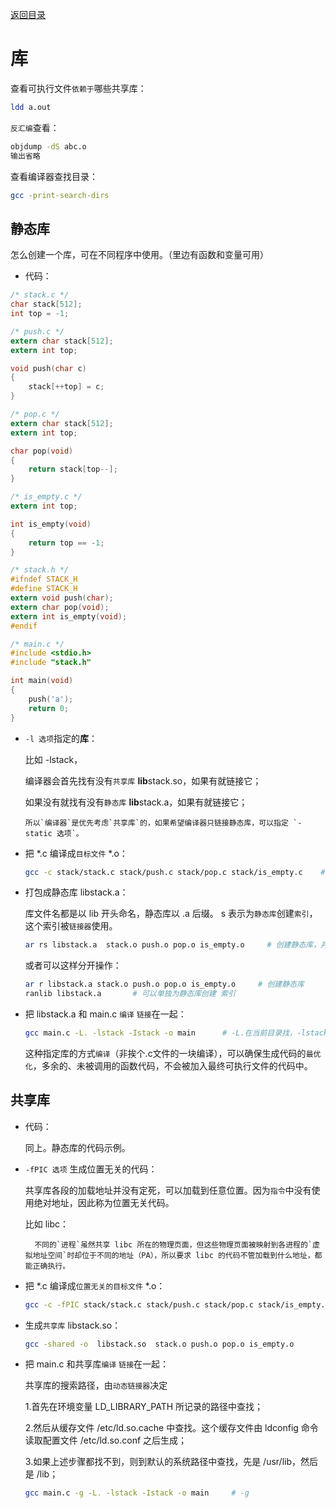 [返回目录](/README.md)

库
===========================

查看可执行文件`依赖于`哪些共享库：

```bash
ldd a.out
```

`反汇编`查看：

```bash
objdump -dS abc.o
输出省略
```

查看编译器查找目录：

```bash
gcc -print-search-dirs
````

静态库
----------

怎么创建一个库，可在不同程序中使用。（里边有函数和变量可用）

- 代码：

```c
/* stack.c */
char stack[512];
int top = -1;
```

```c
/* push.c */
extern char stack[512];
extern int top;

void push(char c)
{
	stack[++top] = c;
}
```

```c
/* pop.c */
extern char stack[512];
extern int top;

char pop(void)
{
	return stack[top--];
}
```

```c
/* is_empty.c */
extern int top;

int is_empty(void)
{
	return top == -1;
}
```

```c
/* stack.h */
#ifndef STACK_H
#define STACK_H
extern void push(char);
extern char pop(void);
extern int is_empty(void);
#endif
```

```c
/* main.c */
#include <stdio.h>
#include "stack.h"

int main(void)
{
	push('a');
	return 0;
}
```


- `-l 选项`指定的**库**：

  比如 -lstack，

  编译器会首先找有没有`共享库` **lib**stack.so，如果有就链接它；

  如果没有就找有没有`静态库` **lib**stack.a，如果有就链接它；

  ```
  所以`编译器`是优先考虑`共享库`的，如果希望编译器只链接静态库，可以指定 `-static 选项`。
  ```

- 把 *.c 编译成`目标文件` *.o：

  ```bash
  gcc -c stack/stack.c stack/push.c stack/pop.c stack/is_empty.c    # 生成了 stack.o push.o pop.o is_empty.o
  ```

- 打包成静态库 libstack.a：

  库文件名都是以 lib 开头命名，静态库以 .a 后缀。 s 表示为`静态库`创建`索引`，这个索引被`链接器`使用。

  ```bash
  ar rs libstack.a  stack.o push.o pop.o is_empty.o     # 创建静态库，并为静态库创建 索引。
  ```

  或者可以这样分开操作：

  ```bash
  ar r libstack.a stack.o push.o pop.o is_empty.o     # 创建静态库
  ranlib libstack.a       # 可以单独为静态库创建 索引
  ```

- 把 libstack.a 和 main.c `编译` `链接`在一起：

  ```bash
  gcc main.c -L. -lstack -Istack -o main      # -L.在当前目录找，-lstack 就是 libstack.a！
  ```

  这种指定库的方式`编译`（非挨个.c文件的一块编译），可以确保生成代码的`最优化`，多余的、未被调用的函数代码，不会被加入最终可执行文件的代码中。

共享库
----------

- 代码：

  同上。静态库的代码示例。

- `-fPIC 选项` 生成位置无关的代码：

  共享库各段的加载地址并没有定死，可以加载到任意位置。因为`指令`中没有使用绝对地址，因此称为位置无关代码。

	比如 libc：

		不同的`进程`虽然共享 libc 所在的物理页面，但这些物理页面被映射到各进程的`虚拟地址空间`时却位于不同的地址（PA），所以要求 libc 的代码不管加载到什么地址，都能正确执行。

- 把 *.c 编译成`位置无关的目标文件` *.o：

  ```bash
  gcc -c -fPIC stack/stack.c stack/push.c stack/pop.c stack/is_empty.c
  ```

- 生成`共享库` libstack.so：

  ```bash
  gcc -shared -o  libstack.so  stack.o push.o pop.o is_empty.o
  ```

- 把 main.c 和共享库`编译` `链接`在一起：

  共享库的搜索路径，由`动态链接器`决定

    1.首先在环境变量 LD_LIBRARY_PATH 所记录的路径中查找；

    2.然后从缓存文件 /etc/ld.so.cache 中查找。这个缓存文件由 ldconfig 命令读取配置文件 /etc/ld.so.conf 之后生成；

    3.如果上述步骤都找不到，则到默认的系统路径中查找，先是 /usr/lib，然后是 /lib；

  ```bash
  gcc main.c -g -L. -lstack -Istack -o main     # -g
  ```
